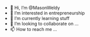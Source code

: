 - 👋 Hi, I’m @MasonWeldy
- 👀 I’m interested in entrepreneurship
- 🌱 I’m currently learning stuff
- 💞️ I’m looking to collaborate on ...
- 📫 How to reach me ...

<!---
MasonWeldy/MasonWeldy is a ✨ special ✨ repository because its `README.md` (this file) appears on your GitHub profile.
You can click the Preview link to take a look at your changes.
--->
